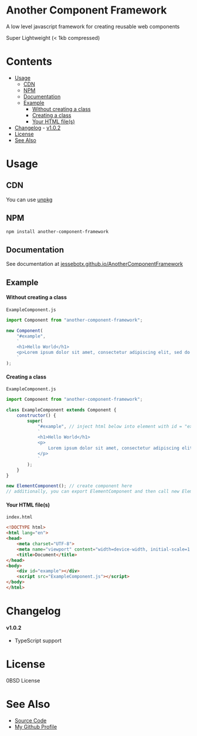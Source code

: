 # Another Component Framework <!-- omit in toc -->
A low level javascript framework for creating reusable web components

Super Lightweight (< 1kb compressed)
# Contents <!-- omit in toc -->
- [Usage](#usage)
  - [CDN](#cdn)
  - [NPM](#npm)
  - [Documentation](#documentation)
  - [Example](#example)
      - [Without creating a class](#without-creating-a-class)
      - [Creating a class](#creating-a-class)
      - [Your HTML file(s)](#your-html-files)
- [Changelog](#changelog)
      - [v1.0.2](#v102)
- [License](#license)
- [See Also](#see-also)

# Usage
## CDN 
You can use [unpkg](https://unpkg.com/)

## NPM
```bash
npm install another-component-framework
```

## Documentation
See documentation at [jessebotx.github.io/AnotherComponentFramework](https://jessebotx.github.io/AnotherComponentFramework)

## Example
#### Without creating a class
`ExampleComponent.js`
```js
import Component from "another-component-framework";

new Component(
    "#example",
    `
    <h1>Hello World</h1>
    <p>Lorem ipsum dolor sit amet, consectetur adipiscing elit, sed do eiusmod tempor incididunt ut labore et dolore magna aliqua. Ut enim ad minim veniam, quis nostrud exercitation ullamco laboris nisi ut aliquip ex ea commodo consequat. Duis aute irure dolor in reprehenderit in voluptate velit esse cillum dolore eu fugiat nulla pariatur. Excepteur sint occaecat cupidatat non proident, sunt in culpa qui officia deserunt mollit anim id est laborum.</p>
    `
);
```

#### Creating a class
`ExampleComponent.js`
```js
import Component from "another-component-framework";

class ExampleComponent extends Component {
    constructor() {
        super(
            "#example", // inject html below into element with id = "example" ( this gets passed into document.querySelectorAll() )
            `
            <h1>Hello World</h1>
            <p>
                Lorem ipsum dolor sit amet, consectetur adipiscing elit, sed do eiusmod tempor incididunt ut labore et dolore magna aliqua. Ut enim ad minim veniam, quis nostrud exercitation ullamco laboris nisi ut aliquip ex ea commodo consequat. Duis aute irure dolor in reprehenderit in voluptate velit esse cillum dolore eu fugiat nulla pariatur. Excepteur sint occaecat cupidatat non proident, sunt in culpa qui officia deserunt mollit anim id est laborum.
            </p>
            `
        );
    }
}

new ElementComponent(); // create component here
// additionally, you can export ElementComponent and then call new ElementComponent() in a different file
```

#### Your HTML file(s)
`index.html`
```html
<!DOCTYPE html>
<html lang="en">
<head>
    <meta charset="UTF-8">
    <meta name="viewport" content="width=device-width, initial-scale=1.0">
    <title>Document</title>
</head>
<body>
    <div id="example"></div>
    <script src="ExampleComponent.js"></script>
</body>
</html>
```

# Changelog
#### v1.0.2
- TypeScript support

# License
0BSD License

# See Also
- [Source Code](https://github.com/JessebotX/AnotherComponentFramework)
- [My Github Profile](https://github.com/JessebotX)
